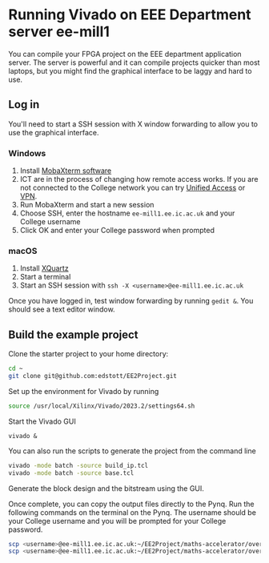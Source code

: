 # Running Vivado on EEE Department server ee-mill1

  You can compile your FPGA project on the EEE department application server. The server is powerful and it can compile projects quicker than most laptops, but you might find the graphical interface to be laggy and hard to use.

## Log in

  You'll need to start a SSH session with X window forwarding to allow you to use the graphical interface.

### Windows

  1. Install [MobaXterm software](https://mobaxterm.mobatek.net/)
  2. ICT are in the process of changing how remote access works. If you are not connected to the College network you can try [Unified Access](https://www.imperial.ac.uk/admin-services/ict/self-service/connect-communicate/remote-access/unified-access/) or [VPN](https://www.imperial.ac.uk/admin-services/ict/self-service/connect-communicate/remote-access/virtual-private-network-vpn/).
  3. Run MobaXterm and start a new session
  4. Choose SSH, enter the hostname `ee-mill1.ee.ic.ac.uk` and your College username
  5. Click OK and enter your College password when prompted

### macOS

  1. Install [XQuartz](https://www.xquartz.org/)
  2. Start a terminal
  3. Start an SSH session with `ssh -X <username>@ee-mill1.ee.ic.ac.uk`

  Once you have logged in, test window forwarding by running `gedit &`. You should see a text editor window.

## Build the example project

 Clone the starter project to your home directory:

  ``` bash
  cd ~
  git clone git@github.com:edstott/EE2Project.git
  ```

  Set up the environment for Vivado by running

  ``` bash
  source /usr/local/Xilinx/Vivado/2023.2/settings64.sh
  ```

Start the Vivado GUI

  `vivado &`

You can also run the scripts to generate the project from the command line

  ``` bash
  vivado -mode batch -source build_ip.tcl
  vivado -mode batch -source base.tcl
  ```

Generate the block design and the bitstream using the GUI.

Once complete, you can copy the output files directly to the Pynq. Run the following commands on the terminal on the Pynq. The username should be your College username and you will be prompted for your College password.

``` bash
scp <username>@ee-mill1.ee.ic.ac.uk:~/EE2Project/maths-accelerator/overlay/base/base.runs/impl_1/base_wrapper.bit ./base.bit
scp <username>@ee-mill1.ee.ic.ac.uk:~/EE2Project/maths-accelerator/overlay/base/base.gen/sources_1/bd/base/hw_handoff/base.hwh ./base.hwh
```
